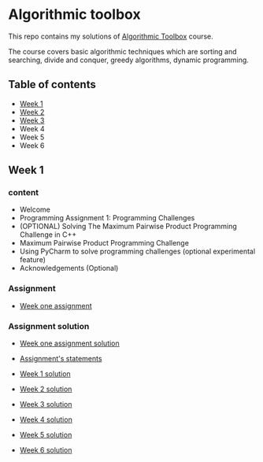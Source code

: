 # Algorithmic toolbox

This repo contains my solutions
of [Algorithmic Toolbox](https://www.coursera.org/learn/algorithmic-toolbox?specialization=data-s) course.

The course covers basic algorithmic techniques which are sorting and searching, divide and conquer, greedy algorithms,
dynamic programming.

## Table of contents
- [Week 1](#week-1)
- [Week 2](#week-2)
- [Week 3](#week-3)
- Week 4
- Week 5
- Week 6

## Week 1

### content

- Welcome
- Programming Assignment 1: Programming Challenges
- (OPTIONAL) Solving The Maximum Pairwise Product Programming Challenge in C++
- Maximum Pairwise Product Programming Challenge
- Using PyCharm to solve programming challenges (optional experimental feature)
- Acknowledgements (Optional)

### Assignment

- [Week one assignment](Assignments/Week%201/week1_programming_challenges.pdf)

### Assignment solution

- [Week one assignment solution](Week%201/)



- [Assignment's statements](Assignments/)
- [Week 1 solution](Week%201/)
- [Week 2 solution](Week%202/)
- [Week 3 solution](Week%203/)
- [Week 4 solution](Week%204/)
- [Week 5 solution](Week%205/)
- [Week 6 solution](Week%206/)

